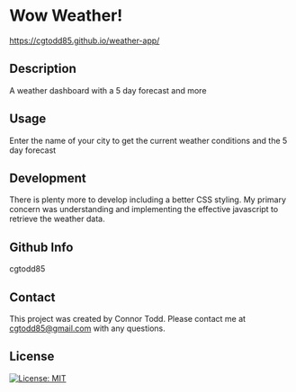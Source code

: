 # Wow Weather!

https://cgtodd85.github.io/weather-app/

## Description

A weather dashboard with a 5 day forecast and more

## Usage

Enter the name of your city to get the current weather conditions and the 5 day forecast

## Development

There is plenty more to develop including a better CSS styling. My primary concern was understanding and implementing the effective javascript to retrieve the weather data.

## Github Info

cgtodd85

## Contact

This project was created by Connor Todd.
Please contact me at cgtodd85@gmail.com with any questions.

## License

[![License: MIT](https://img.shields.io/badge/License-MIT-yellow.svg)](https://opensource.org/licenses/MIT)
